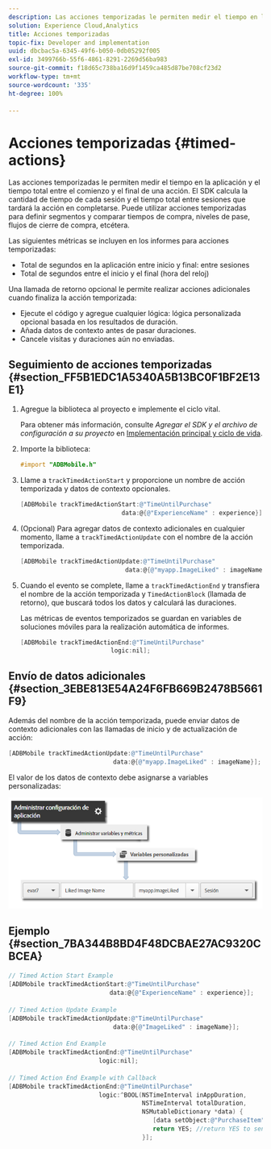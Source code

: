 ```yaml
---
description: Las acciones temporizadas le permiten medir el tiempo en la aplicación y el tiempo total entre el comienzo y el final de una acción. El SDK calcula la cantidad de tiempo de cada sesión y el tiempo total entre sesiones que tardará la acción en completarse. Puede utilizar acciones temporizadas para definir segmentos y comparar tiempos de compra, niveles de pase, flujos de cierre de compra, etcétera.
solution: Experience Cloud,Analytics
title: Acciones temporizadas
topic-fix: Developer and implementation
uuid: dbcbac5a-6345-49f6-b050-0db05292f005
exl-id: 3499766b-55f6-4861-8291-2269d56ba983
source-git-commit: f18d65c738ba16d9f1459ca485d87be708cf23d2
workflow-type: tm+mt
source-wordcount: '335'
ht-degree: 100%

---
```


# Acciones temporizadas {#timed-actions}

Las acciones temporizadas le permiten medir el tiempo en la aplicación y el tiempo total entre el comienzo y el final de una acción. El SDK calcula la cantidad de tiempo de cada sesión y el tiempo total entre sesiones que tardará la acción en completarse. Puede utilizar acciones temporizadas para definir segmentos y comparar tiempos de compra, niveles de pase, flujos de cierre de compra, etcétera.

Las siguientes métricas se incluyen en los informes para acciones temporizadas:

* Total de segundos en la aplicación entre inicio y final: entre sesiones
* Total de segundos entre el inicio y el final (hora del reloj)

Una llamada de retorno opcional le permite realizar acciones adicionales cuando finaliza la acción temporizada:

* Ejecute el código y agregue cualquier lógica: lógica personalizada opcional basada en los resultados de duración.
* Añada datos de contexto antes de pasar duraciones.
* Cancele visitas y duraciones aún no enviadas.

## Seguimiento de acciones temporizadas {#section_FF5B1EDC1A5340A5B13BC0F1BF2E13E1}

1. Agregue la biblioteca al proyecto e implemente el ciclo vital.

   Para obtener más información, consulte *Agregar el SDK y el archivo de configuración a su proyecto* en [Implementación principal y ciclo de vida](/help/ios/getting-started/dev-qs.md).
1. Importe la biblioteca:

   ```objective-c
   #import "ADBMobile.h"
   ```

1. Llame a `trackTimedActionStart` y proporcione un nombre de acción temporizada y datos de contexto opcionales.

   ```objective-c
   [ADBMobile trackTimedActionStart:@"TimeUntilPurchase"  
                               data:@{@"ExperienceName" : experience}];
   ```

1. (Opcional) Para agregar datos de contexto adicionales en cualquier momento, llame a `trackTimedActionUpdate` con el nombre de la acción temporizada.

   ```objective-c
   [ADBMobile trackTimedActionUpdate:@"TimeUntilPurchase"  
                                data:@{@"myapp.ImageLiked" : imageName}];
   ```

1. Cuando el evento se complete, llame a `trackTimedActionEnd` y transfiera el nombre de la acción temporizada y `TimedActionBlock` (llamada de retorno), que buscará todos los datos y calculará las duraciones.

   Las métricas de eventos temporizados se guardan en variables de soluciones móviles para la realización automática de informes.

   ```objective-c
   [ADBMobile trackTimedActionEnd:@"TimeUntilPurchase"  
                            logic:nil];
   ```

## Envío de datos adicionales {#section_3EBE813E54A24F6FB669B2478B5661F9}

Además del nombre de la acción temporizada, puede enviar datos de contexto adicionales con las llamadas de inicio y de actualización de acción:

```objective-c
[ADBMobile trackTimedActionUpdate:@"TimeUntilPurchase"  
                             data:@{@"myapp.ImageLiked" : imageName}];
```

El valor de los datos de contexto debe asignarse a variables personalizadas:

![](assets/map-variable-context-ltv.png)

## Ejemplo {#section_7BA344B8BD4F48DCBAE27AC9320CBCEA}

```objective-c
// Timed Action Start Example 
[ADBMobile trackTimedActionStart:@"TimeUntilPurchase"  
                            data:@{@"ExperienceName" : experience}];

// Timed Action Update Example 
[ADBMobile trackTimedActionUpdate:@"TimeUntilPurchase"  
                             data:@{@"ImageLiked" : imageName}];

// Timed Action End Example 
[ADBMobile trackTimedActionEnd:@"TimeUntilPurchase"  
                         logic:nil]; 
 
// Timed Action End Example with Callback 
[ADBMobile trackTimedActionEnd:@"TimeUntilPurchase"  
                         logic:^BOOL(NSTimeInterval inAppDuration,  
                                     NSTimeInterval totalDuration,  
                                     NSMutableDictionary *data) { 
                                        [data setObject:@"PurchaseItem" forKey:@"Item453"]; 
                                        return YES; //return YES to send the hit, NO to cancel 
                                     }];
```
